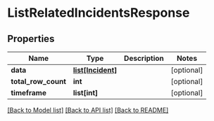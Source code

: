 # ListRelatedIncidentsResponse

## Properties
Name | Type | Description | Notes
------------ | ------------- | ------------- | -------------
**data** | [**list[Incident]**](Incident.md) |  | [optional]
**total_row_count** | **int** |  | [optional]
**timeframe** | **list[int]** |  | [optional]

[[Back to Model list]](../README.md#documentation-for-models) [[Back to API list]](../README.md#documentation-for-api-endpoints) [[Back to README]](../README.md)


